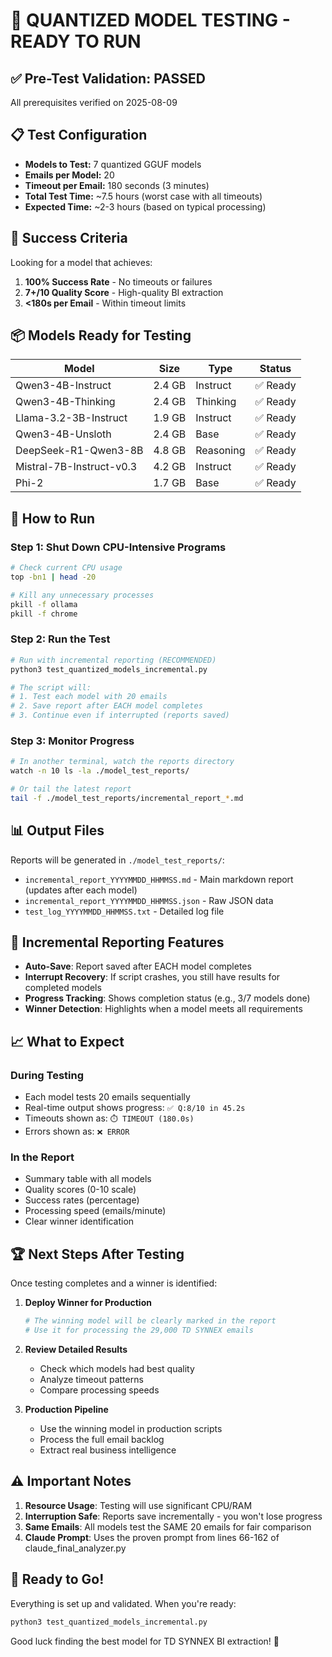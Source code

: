 # 🚀 QUANTIZED MODEL TESTING - READY TO RUN

## ✅ Pre-Test Validation: PASSED
All prerequisites verified on 2025-08-09

## 📋 Test Configuration
- **Models to Test:** 7 quantized GGUF models
- **Emails per Model:** 20
- **Timeout per Email:** 180 seconds (3 minutes)
- **Total Test Time:** ~7.5 hours (worst case with all timeouts)
- **Expected Time:** ~2-3 hours (based on typical processing)

## 🎯 Success Criteria
Looking for a model that achieves:
1. **100% Success Rate** - No timeouts or failures
2. **7+/10 Quality Score** - High-quality BI extraction
3. **<180s per Email** - Within timeout limits

## 📦 Models Ready for Testing

| Model | Size | Type | Status |
|-------|------|------|--------|
| Qwen3-4B-Instruct | 2.4 GB | Instruct | ✅ Ready |
| Qwen3-4B-Thinking | 2.4 GB | Thinking | ✅ Ready |
| Llama-3.2-3B-Instruct | 1.9 GB | Instruct | ✅ Ready |
| Qwen3-4B-Unsloth | 2.4 GB | Base | ✅ Ready |
| DeepSeek-R1-Qwen3-8B | 4.8 GB | Reasoning | ✅ Ready |
| Mistral-7B-Instruct-v0.3 | 4.2 GB | Instruct | ✅ Ready |
| Phi-2 | 1.7 GB | Base | ✅ Ready |

## 🚦 How to Run

### Step 1: Shut Down CPU-Intensive Programs
```bash
# Check current CPU usage
top -bn1 | head -20

# Kill any unnecessary processes
pkill -f ollama
pkill -f chrome
```

### Step 2: Run the Test
```bash
# Run with incremental reporting (RECOMMENDED)
python3 test_quantized_models_incremental.py

# The script will:
# 1. Test each model with 20 emails
# 2. Save report after EACH model completes
# 3. Continue even if interrupted (reports saved)
```

### Step 3: Monitor Progress
```bash
# In another terminal, watch the reports directory
watch -n 10 ls -la ./model_test_reports/

# Or tail the latest report
tail -f ./model_test_reports/incremental_report_*.md
```

## 📊 Output Files

Reports will be generated in `./model_test_reports/`:
- `incremental_report_YYYYMMDD_HHMMSS.md` - Main markdown report (updates after each model)
- `incremental_report_YYYYMMDD_HHMMSS.json` - Raw JSON data
- `test_log_YYYYMMDD_HHMMSS.txt` - Detailed log file

## 🔄 Incremental Reporting Features
- **Auto-Save**: Report saved after EACH model completes
- **Interrupt Recovery**: If script crashes, you still have results for completed models
- **Progress Tracking**: Shows completion status (e.g., 3/7 models done)
- **Winner Detection**: Highlights when a model meets all requirements

## 📈 What to Expect

### During Testing
- Each model tests 20 emails sequentially
- Real-time output shows progress: `✅ Q:8/10 in 45.2s`
- Timeouts shown as: `⏱️ TIMEOUT (180.0s)`
- Errors shown as: `❌ ERROR`

### In the Report
- Summary table with all models
- Quality scores (0-10 scale)
- Success rates (percentage)
- Processing speed (emails/minute)
- Clear winner identification

## 🏆 Next Steps After Testing

Once testing completes and a winner is identified:

1. **Deploy Winner for Production**
   ```bash
   # The winning model will be clearly marked in the report
   # Use it for processing the 29,000 TD SYNNEX emails
   ```

2. **Review Detailed Results**
   - Check which models had best quality
   - Analyze timeout patterns
   - Compare processing speeds

3. **Production Pipeline**
   - Use the winning model in production scripts
   - Process the full email backlog
   - Extract real business intelligence

## ⚠️ Important Notes

1. **Resource Usage**: Testing will use significant CPU/RAM
2. **Interruption Safe**: Reports save incrementally - you won't lose progress
3. **Same Emails**: All models test the SAME 20 emails for fair comparison
4. **Claude Prompt**: Uses the proven prompt from lines 66-162 of claude_final_analyzer.py

## 🎉 Ready to Go!

Everything is set up and validated. When you're ready:
```bash
python3 test_quantized_models_incremental.py
```

Good luck finding the best model for TD SYNNEX BI extraction! 🚀